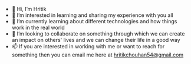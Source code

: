 - 👋 Hi, I’m Hritik
- 👀 I’m interested in learning and sharing my experience with you all
- 🌱 I’m currently learning about different technologies and how things work in the real world
- 💞️ I’m looking to collaborate on something through which we can create an impact on others' lives and we can change their life in a good way
- 📫 If you are interested in working with me or want to reach for something then you can email me here at hritikchouhan54@gmail.com


